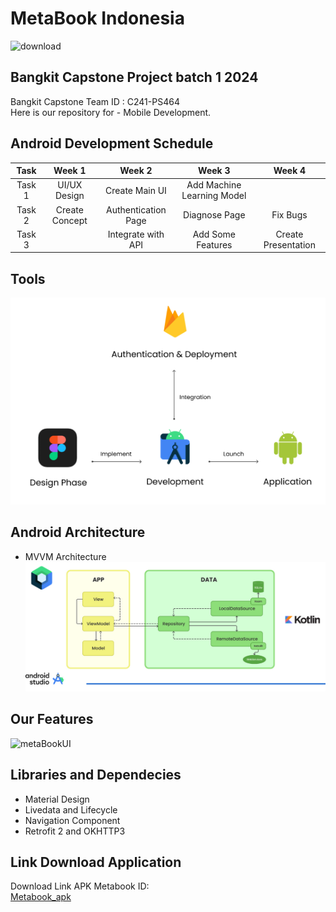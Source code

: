 # MetaBook Indonesia	
![download](https://github.com/darkswan12/Metabook-Indonesia/blob/md-dev/assets/APK/asset_2.png)
## Bangkit Capstone Project batch 1 2024

Bangkit Capstone Team ID : C241-PS464 <br>
Here is our repository for - Mobile Development.

## Android Development Schedule
|  Task  |     Week 1     |       Week 2        |            Week 3          |            Week 4          |
| :----: | :------------: | :-----------------: | :------------------------: | :------------------------: |
| Task 1 | UI/UX Design   | Create Main UI      | Add Machine Learning Model |  |  User Testing
| Task 2 | Create Concept | Authentication Page | Diagnose Page              |     Fix Bugs        | 
| Task 3 |                | Integrate with API  | Add Some Features          |     Create Presentation    |

## Tools
![metaBooktools](https://github.com/darkswan12/Metabook-Indonesia/blob/md-dev/assets/APK/Capture.PNG)
## Android Architecture
- MVVM Architecture
![metaBookArchitecture](https://github.com/darkswan12/Metabook-Indonesia/blob/md-dev/assets/APK/Capture1.PNG)

## Our Features 
![metaBookUI](https://github.com/darkswan12/Metabook-Indonesia/blob/md-dev/assets/APK/Landing_Page.png)

## Libraries and Dependecies
- Material Design
- Livedata and Lifecycle
- Navigation Component  
- Retrofit 2 and OKHTTP3


## Link Download Application
Download Link APK Metabook ID:<br>
[Metabook_apk](https://drive.google.com/file/d/1-gDkxUpHMP9rPaqT_sCIpc-dLeW66Qet/view?usp=sharing)
